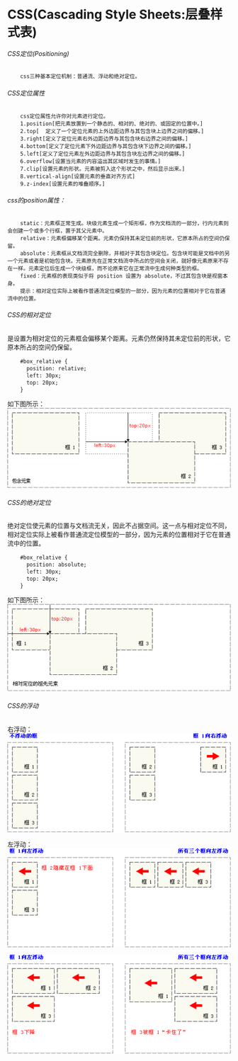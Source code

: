 # CSS(Cascading Style Sheets:层叠样式表)

###### CSS定位(Positioning)
```
    css三种基本定位机制：普通流、浮动和绝对定位。
```

###### CSS定位属性
```
    css定位属性允许你对元素进行定位。
    1.position[把元素放置到一个静态的、相对的、绝对的、或固定的位置中。]
    2.top[	定义了一个定位元素的上外边距边界与其包含块上边界之间的偏移。]
    3.right[定义了定位元素右外边距边界与其包含块右边界之间的偏移。]
    4.bottom[定义了定位元素下外边距边界与其包含块下边界之间的偏移。]
    5.left[定义了定位元素左外边距边界与其包含块左边界之间的偏移。]
    6.overflow[设置当元素的内容溢出其区域时发生的事情。]
    7.clip[设置元素的形状。元素被剪入这个形状之中，然后显示出来。]
    8.vertical-align[设置元素的垂直对齐方式]
    9.z-index[设置元素的堆叠顺序。]
```

###### css的position属性：
```
    static：元素框正常生成。块级元素生成一个矩形框，作为文档流的一部分，行内元素则会创建一个或多个行框，置于其父元素中。
    relative：元素框偏移某个距离。元素仍保持其未定位前的形状，它原本所占的空间仍保留。
    absolute：元素框从文档流完全删除，并相对于其包含块定位。包含块可能是文档中的另一个元素或者是初始包含块。元素原先在正常文档流中所占的空间会关闭，就好像元素原来不存在一样。元素定位后生成一个块级框，而不论原来它在正常流中生成何种类型的框。
    fixed：元素框的表现类似于将 position 设置为 absolute，不过其包含块是视窗本身。
    提示：相对定位实际上被看作普通流定位模型的一部分，因为元素的位置相对于它在普通流中的位置。
```

###### CSS的相对定位
是设置为相对定位的元素框会偏移某个距离。元素仍然保持其未定位前的形状，它原本所占的空间仍保留。
```
    #box_relative {
      position: relative;
      left: 30px;
      top: 20px;
    }
```

如下图所示：
![相对定位：relative](./Images/relative.gif)

###### CSS的绝对定位
绝对定位使元素的位置与文档流无关，因此不占据空间。这一点与相对定位不同，相对定位实际上被看作普通流定位模型的一部分，因为元素的位置相对于它在普通流中的位置。
```
    #box_relative {
      position: absolute;
      left: 30px;
      top: 20px;
    }
```

如下图所示：
![绝对定位：absolute](./Images/absolute.gif)

###### CSS的浮动
右浮动：
![浮动：float](./Images/floating_right.gif)

左浮动：
![浮动：float](./Images/floating_left1.gif)

![浮动：float](./Images/floating_left2.gif)


